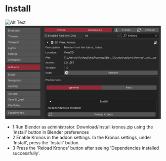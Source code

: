 # Install

<!-- 3 step install: -->

![Alt Text](gifs/maybe.gif)
![Alt Text](gifs/reload.png)

- 1   Run Blender as administrator. Download/install kronos.zip using the 'install' button in Blender preferences
&NewLine;  
&NewLine;
- 2    Enable Kronos in the addon settings. In the Kronos settings, under 'Install', press the 'Install' button.
&NewLine;  
&NewLine;
- 3    Press the 'Reload Kronos' button after seeing 'Dependencies installed successfully'.
